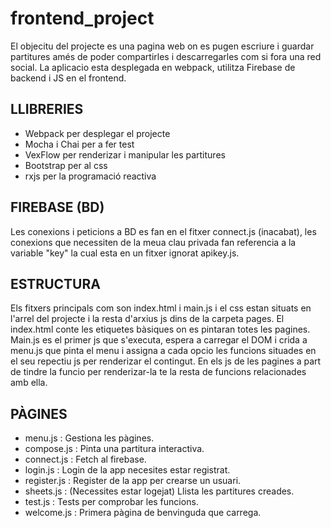 # frontend_project
El objecitu del projecte es una pagina web on es pugen escriure i guardar partitures 
amés de poder compartirles i descarregarles com si fora una red social.
La aplicacio esta desplegada en webpack, utilitza Firebase de backend i JS en el frontend.

## LLIBRERIES
- Webpack per desplegar el projecte
- Mocha i Chai per a fer test
- VexFlow per renderizar i manipular les partitures
- Bootstrap per al css
- rxjs per la programació reactiva

## FIREBASE (BD)
Les conexions i peticions a BD es fan en el fitxer connect.js (inacabat), les conexions que necessiten de la meua clau privada 
fan referencia a la variable "key" la cual esta en un fitxer ignorat apikey.js.

## ESTRUCTURA
Els fitxers principals com son index.html i main.js i el css estan situats en l'arrel del projecte i la resta d'arxius js dins de la carpeta pages.
El index.html conte les etiquetes bàsiques on es pintaran totes les pagines.
Main.js es el primer js que s'executa, espera a carregar el DOM i crida a menu.js que pinta el menu i assigna a cada opcio les funcions
situades en el seu repectiu js per renderizar el contingut.
En els js de les pagines a part de tindre la funcio per renderizar-la te la resta de funcions relacionades amb ella.

## PÀGINES
- menu.js : Gestiona les pàgines.
- compose.js : Pinta una partitura interactiva.
- connect.js : Fetch al firebase.
- login.js : Login de la app necesites estar registrat.
- register.js : Register de la app per crearse un usuari.
- sheets.js : (Necessites estar logejat) Llista les partitures creades.
- test.js : Tests per comprobar les funcions.
- welcome.js : Primera pàgina de benvinguda que carrega.
